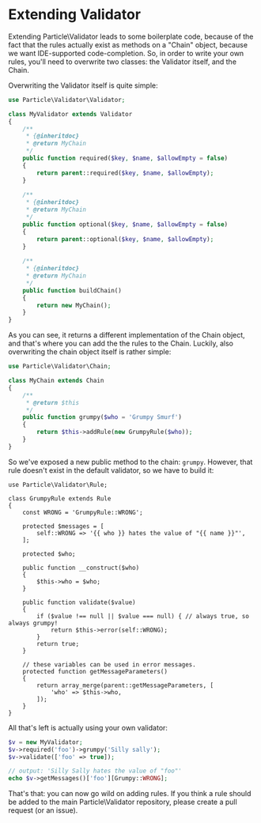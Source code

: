 # Extending Validator

Extending Particle\Validator leads to some boilerplate code, because of the fact that the 
rules actually exist as methods on a "Chain" object, because we want IDE-supported code-completion. 
So, in order to write your own rules, you'll need to overwrite two classes: the Validator 
itself, and the Chain.

Overwriting the Validator itself is quite simple:

```php
use Particle\Validator\Validator;

class MyValidator extends Validator
{
    /**
     * {@inheritdoc}
     * @return MyChain
     */
    public function required($key, $name, $allowEmpty = false)
    {
        return parent::required($key, $name, $allowEmpty);
    }
    
    /**
     * {@inheritdoc}
     * @return MyChain
     */
    public function optional($key, $name, $allowEmpty = false)
    {
        return parent::optional($key, $name, $allowEmpty);
    }
    
    /**
     * {@inheritdoc}
     * @return MyChain
     */
    public function buildChain()
    {
        return new MyChain();
    }
}
```

As you can see, it returns a different implementation of the Chain object, and that's where 
you can add the the rules to the Chain. Luckily, also overwriting the chain object itself is
rather simple:

```php
use Particle\Validator\Chain;

class MyChain extends Chain
{
    /**
     * @return $this
     */
    public function grumpy($who = 'Grumpy Smurf')
    {
        return $this->addRule(new GrumpyRule($who));
    }
}
```

So we've exposed a new public method to the chain: `grumpy`. However, that rule doesn't exist
in the default validator, so we have to build it:

```
use Particle\Validator\Rule;

class GrumpyRule extends Rule
{
    const WRONG = 'GrumpyRule::WRONG';
    
    protected $messages = [
        self::WRONG => '{{ who }} hates the value of "{{ name }}"',
    ];
    
    protected $who;
    
    public function __construct($who)
    {
        $this->who = $who;
    }

    public function validate($value)
    {
        if ($value !== null || $value === null) { // always true, so always grumpy!
            return $this->error(self::WRONG);
        }
        return true;
    }
    
    // these variables can be used in error messages.
    protected function getMessageParameters()
    {
        return array_merge(parent::getMessageParameters, [
            'who' => $this->who,
        ]);
    }
}
```

All that's left is actually using your own validator:

```php
$v = new MyValidator;
$v->required('foo')->grumpy('Silly sally');
$v->validate(['foo' => true]);

// output: 'Silly Sally hates the value of "foo"'
echo $v->getMessages()['foo'][Grumpy::WRONG]; 
```

That's that: you can now go wild on adding rules. If you think a rule should be added to the main
Particle\Validator repository, please create a pull request (or an issue).
